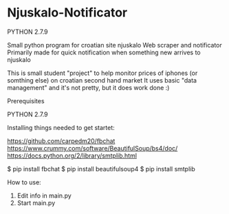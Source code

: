 # Njuskalo-Notificator
PYTHON 2.7.9



Small python program for croatian site njuskalo
Web scraper and notificator
Primarily made for quick notification when something new arrives to njuskalo

This is small student "project" to help monitor prices of iphones (or somthing else) on croatian second hand market
It uses basic "data management" and it's not pretty, but it does work done :)


Prerequisites

PYTHON 2.7.9

Installing
things needed to get startet:

https://github.com/carpedm20/fbchat
https://www.crummy.com/software/BeautifulSoup/bs4/doc/
https://docs.python.org/2/library/smtplib.html

$ pip install fbchat
$ pip install beautifulsoup4
$ pip install smtplib

How to use:

1) Edit info in main.py
2) Start main.py
